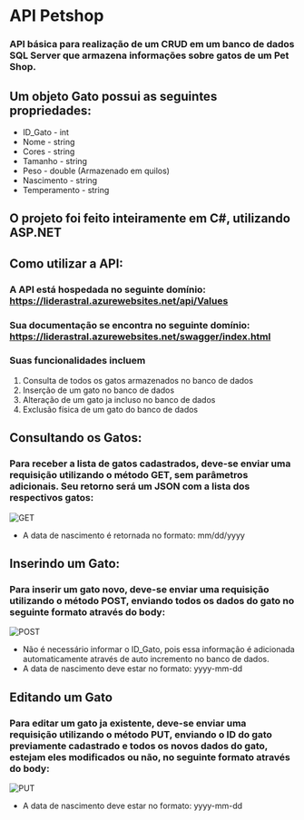 # API Petshop

### API básica para realização de um CRUD em um banco de dados SQL Server que armazena informações sobre gatos de um Pet Shop.

## Um objeto Gato possui as seguintes propriedades:

+ ID_Gato - int
+ Nome - string
+ Cores - string
+ Tamanho - string
+ Peso - double (Armazenado em quilos)
+ Nascimento - string
+ Temperamento - string
  
## O projeto foi feito inteiramente em C#, utilizando ASP.NET 

## Como utilizar a API:

### A API está hospedada no seguinte domínio: https://liderastral.azurewebsites.net/api/Values
### Sua documentação se encontra no seguinte domínio: https://liderastral.azurewebsites.net/swagger/index.html

### Suas funcionalidades incluem

1) Consulta de todos os gatos armazenados no banco de dados
2) Inserção de um gato no banco de dados
3) Alteração de um gato ja incluso no banco de dados
4) Exclusão física de um gato do banco de dados

## Consultando os Gatos:

### Para receber a lista de gatos cadastrados, deve-se enviar uma requisição utilizando o método GET, sem parâmetros adicionais. Seu retorno será um JSON com a lista dos respectivos gatos:

![GET](https://github.com/user-attachments/assets/dc981ae3-338e-4f72-a4fa-dd18a8c85df8)

+ A data de nascimento é retornada no formato: mm/dd/yyyy

## Inserindo um Gato:

### Para inserir um gato novo, deve-se enviar uma requisição utilizando o método POST, enviando todos os dados do gato no seguinte formato através do body:

![POST](https://github.com/user-attachments/assets/af4bc23e-6c39-4829-b34b-393f2037d390)

+ Não é necessário informar o ID_Gato, pois essa informação é adicionada automaticamente através de auto incremento no banco de dados.
+ A data de nascimento deve estar no formato: yyyy-mm-dd

## Editando um Gato

### Para editar um gato ja existente, deve-se enviar uma requisição utilizando o método PUT, enviando o ID do gato previamente cadastrado e todos os novos dados do gato, estejam eles modificados ou não, no seguinte formato através do body: 

![PUT](https://github.com/user-attachments/assets/3d20dd4c-13f5-4c6e-bf95-66cafb725dae)

+ A data de nascimento deve estar no formato: yyyy-mm-dd


